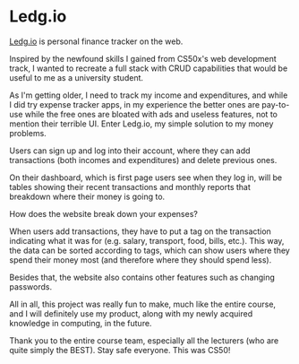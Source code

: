 # Ledg.io
[Ledg.io](https://ledgio.herokuapp.com/login) is personal finance tracker on the web.


Inspired by the newfound skills I gained from CS50x's web development track, I wanted to recreate a full stack with CRUD capabilities that would be useful to me as 
a university student.


As I'm getting older, I need to track my income and expenditures, and while I did try expense tracker apps, in my experience the better ones are pay-to-use while the free ones are bloated with ads and useless features, not to mention their terrible UI. Enter Ledg.io, my simple solution to my money problems.


Users can sign up and log into their account, where they can add transactions (both incomes and expenditures) and delete previous ones.


On their dashboard, which is first page users see when they log in, will be tables showing their recent transactions and monthly reports that breakdown where their money is going to.


How does the website break down your expenses?


When users add transactions, they have to put a tag on the transaction indicating what it was for (e.g. salary, transport, food, bills, etc.). This way, the data can be sorted according to tags, which can show users where they spend their money most (and therefore where they should spend less).


Besides that, the website also contains other features such as changing passwords.


All in all, this project was really fun to make, much like the entire course, and I will definitely use my product, along with my newly acquired knowledge in computing, in the future.


Thank you to the entire course team, especially all the lecturers (who are quite simply the BEST). Stay safe everyone. This was CS50!
